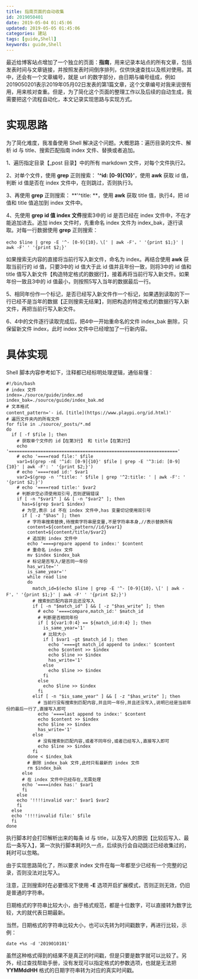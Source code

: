 ```yaml
---
title: 指南页面的自动收集
id: 2019050401
date: 2019-05-04 01:45:06
updated: 2019-05-05 01:45:06
categories: 建站
tags: [guide,Shell]
keywords: guide,Shell
---
```



最近给博客站点增加了一个独立的页面：**指南**，用来记录本站点的所有文章，包括发表时间与文章链接，并按照发表时间倒序排列，仅供快速查找以及核对使用。其中，还会有一个文章编号，就是 url 的数字部分，由日期与编号组成，例如2019050201表示2019年05月02日发表的第1篇文章，这个文章编号对我来说很有用，用来核对查重。但是，为了简化这个页面的整理工作以及后续的自动生成，我需要把这个流程自动化，本文记录实现思路与实现方式。


<!-- more -->


# 实现思路


为了简化难度，我准备使用 Shell 解决这个问题。大概思路：遍历目录的文件、解析 id 与 title、搜索匹配指南 index 文件、替换或者追加。

1、遍历指定目录【\_post 目录】中的所有 markdown 文件，对每个文件执行2。

2、对单个文件，使用 **grep** 正则搜索： **'^id: [0-9]{10}'**，使用 **awk** 获取 id 值，判断 id 值是否在 index 文件中，在则跳过，否则执行3。

3、再使用 **grep** 正则搜索： **'^title: **，使用 **awk** 获取 title 值，执行4，把 id 值和 title 值追加到 index 文件中。

4、先使用 **grep id 值 index 文件**搜索3中的 id 是否已经在 index 文件中，不在才能追加进去。追加 index 文件时，先重命名 index 文件为 index_bak，逐行读取。对每一行数据使用 **grep** 正则搜索： 

```
echo $line | grep -E '^- [0-9]{10}，\[' | awk -F'，' '{print $1;}' | awk -F' ' '{print $2;}'
```

如果搜索无内容的直接将当前行写入新文件，命名为 index。再结合使用 **awk** 获取当前行的 id 值，只要3中的 id 值大于此 id 值并且年份一致，则将3中的 id 值和 title 值写入新文件【构造特定格式的数据行】，接着再将当前行写入新文件。如果年份一致且3中的 id 值最小，则按照5写入当年的数据最后一行。

5、相同年份作一个标记，是否已经写入新文件作一个标记，如果遇到读取的下一行已经不是当年的数据【正则搜索无结果】，则把构造的特定格式的数据行写入新文件，再把当前行写入新文件。

6、4中的文件逐行读取完成后，把4中一开始重命名的文件 index_bak 删除，只保留新文件 index，此时 index 文件中已经增加了一行新内容。


# 具体实现


Shell 脚本内容参考如下，注释都已经标明处理逻辑，通俗易懂：

```
#!/bin/bash
# index 文件
index=./source/guide/index.md
index_bak=./source/guide/index_bak.md
# 文本格式
content_pattern='- id，[title](https://www.playpi.org/id.html)'
# 遍历文件夹内的所有文件
for file in ./source/_posts/*.md
do
  if [ -f $file ]; then
    # 获取单个文件的 id【在第3行】 和 title【在第2行】
    echo '================================================================'
    # echo '====read file:' $file
    var1=$(grep -nE '^id: [0-9]{10}' $file | grep -E '^3:id: [0-9]{10}' | awk -F': ' '{print $2;}')
    # echo '====read id:' $var1
    var2=$(grep -n '^title: ' $file | grep '^2:title: ' | awk -F': ' '{print $2;}')
    # echo '====read title:' $var2
    # 判断非空必须使用双引号,否则逻辑错误
    if [ -n "$var1" ] && [ -n "$var2" ]; then
      has=$(grep $var1 $index)
      # 为空,表示 id 不在 index 文件中,has 变量切记使用双引号
      if [ -z "$has" ]; then
        # 字符串搜索替换,待搜索字符串是变量,不是字符串本身,//表示替换所有
        content=${content_pattern//id/$var1}
        content=${content/title/$var2}
        # 追加到 index 文件中
        echo '====prepare append to index:' $content
        # 重命名 index 文件
        mv $index $index_bak
        # 标记是否写入/是否同一年份
        has_write=''
        is_same_year=''
        while read line
        do
          match_id=$(echo $line | grep -E '^- [0-9]{10}，\[' | awk -F'，' '{print $1;}' | awk -F' ' '{print $2;}')
          # 搜索到匹配内容并且还没写入
          if [ -n "$match_id" ] && [ -z "$has_write" ]; then
            # echo '====compare,match_id:' $match_id
            # 判断是否相同年份
            if [ ${var1:0:4} == ${match_id:0:4} ]; then
              is_same_year='1'
              # 比较大小
              if [ $var1 -gt $match_id ]; then
                echo '====gt match_id append to index:' $content
                echo $content >> $index
                echo $line >> $index
                has_write='1'
              else
                echo $line >> $index
              fi
            else
              echo $line >> $index
            fi
          elif [ -n "$is_same_year" ] && [ -z "$has_write" ]; then
            # 当前行没有搜索到匹配内容,并且同一年份,并且还没写入,说明已经是当前年份的最后一行了,直接写入即可
            echo '====last append to index:' $content
            echo $content >> $index
            echo $line >> $index
            has_write='1'
          else
            # 没有搜索到匹配内容,或者不同年份,或者已经写入,直接写入即可
            echo $line >> $index
          fi
        done < $index_bak
        # 删除 index_bak 文件,此时只有最新的 index 文件
        rm $index_bak
      else
      # 在 index 文件中已经存在,无需处理
      echo '====index has:' $var1
      fi
    else
    echo '!!!!invalid var:' $var1 $var2
    fi
  else
  echo '!!!!invalid file:' $file
  fi
done
```

执行脚本时会打印解析出来的每条 id 与 title，以及写入的原因【比较后写入、最后一条写入】，第一次执行脚本耗时久一点，后续执行会自动跳过已经收集过的，耗时可以忽略。

由于实现思路简化了，所以要求 index 文件在每一年都至少已经有一个完整的记录，否则没法对比写入。

注意，正则搜索时在必要情况下使用 **-E** 选项开启扩展模式，否则正则无效，仍旧是普通的字符串。

日期格式的字符串比较大小，由于格式规范，都是十位数字，可以直接转为数字比较，大的就代表日期最新。

当然，日期格式的字符串比较大小，也可以先转为时间戳数字，再进行比较，示例：

```
date +%s -d '2019010101'
```

虽然这种格式得到的结果不是真正的时间戳，但是只要是数字就可以比较了。另外，经过查找帮助手册，没有发现可以指定格式的参数选项，也就是无法把 **YYMMddHH** 格式的日期字符串转为对应的真实时间戳。

